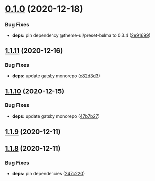 # [0.1.0](https://github.com/dds/bosabosa.org/compare/v1.1.11...v0.1.0) (2020-12-18)


### Bug Fixes

* **deps:** pin dependency @theme-ui/preset-bulma to 0.3.4 ([2e91699](https://github.com/dds/bosabosa.org/commit/2e91699bdf074fe62e94c4ad1eb932da94da694d))



## [1.1.11](https://github.com/dds/bosabosa.org/compare/v1.1.10...v1.1.11) (2020-12-16)


### Bug Fixes

* **deps:** update gatsby monorepo ([c82d3d3](https://github.com/dds/bosabosa.org/commit/c82d3d3a4be68b44df29ca867f990b6ad1e5c130))



## [1.1.10](https://github.com/dds/bosabosa.org/compare/v1.1.9...v1.1.10) (2020-12-15)


### Bug Fixes

* **deps:** update gatsby monorepo ([47b7b27](https://github.com/dds/bosabosa.org/commit/47b7b274d1b5e60d0462069df8b90c4f48b26b1a))



## [1.1.9](https://github.com/dds/bosabosa.org/compare/v1.1.8...v1.1.9) (2020-12-11)



## [1.1.8](https://github.com/dds/bosabosa.org/compare/v1.1.7...v1.1.8) (2020-12-11)


### Bug Fixes

* **deps:** pin dependencies ([247c220](https://github.com/dds/bosabosa.org/commit/247c22002083a5849fe0d265237321e62f459126))



